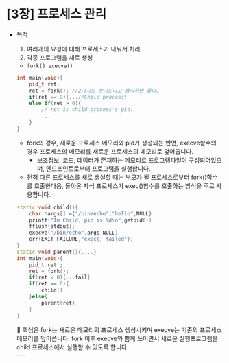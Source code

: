 # [3장] 프로세스 관리

- 목적
    1. 여러개의 요청에 대해 프로세스가 나눠서 처리
    2. 각종 프로그램을 새로 생성
    - `fork() execve()`
    
    ```cpp
    int main(void){
    	pid_t ret;
    	ret = fork(); //2가지로 분기된다고 생각하면 좋다.
    	if(ret == 0){...//Child process}
    	else if(ret > 0){
    		// ret is child process's pid.
    		...
    	}
    }
    ```
    
    - fork의 경우, 새로운 프로세스 메모리와 pid가 생성되는 반면, execve함수의 경우 프로세스의 메모리를 새로운 프로세스의 메모리로 덮어씁니다.
        - 보조정보, 코드, 데이터가 존재하는 메모리로 프로그램파일이 구성되어있으며, 엔드포인트로부터 프로그램을 실행합니다.
    - 전혀 다른 프로세스를 새로 생설할 때는 부모가 될 프로세스로부터 fork()함수를 호출한다음,
    돌아온 자식 프로세스가 exec()함수를 호출하는 방식을 주로 사용합니다.
    
    ```cpp
    static void child(){
    	char *args[] ={"/bin/echo","hello",NULL}
    	printf("Im Child, pid is %d\n",getpid())
    	fflush(stdout);
    	execve("/bin/echo",args,NULL)
    	err(EXIT_FAILURE,"exec() failed");
    }
    static void parent(){....}
    int main(void){
    	pid_t ret ;
    	ret = fork();
    	if(ret < 0){...fail}
    	if(ret == 0){
    		child()
    	}else{
    		parent(ret)
    	}
    }
    ```
    
    <aside>
    📌 핵심은 fork는 새로운 메모리의 프로세스 생성시키며 execve는 기존의 프로세스 메모리를 덮어씁니다. fork 이후 execve와 함께 쓰이면서 새로운 실행프로그램을 child 프로세스에서 실행할 수 있도록 합니다.
    
    </aside>
  ---